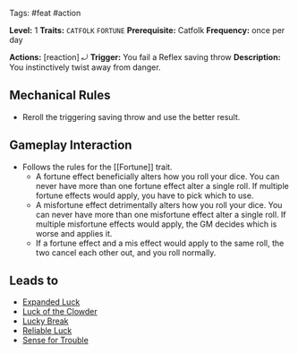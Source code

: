 Tags: #feat #action

**Level:** 1
**Traits:** `CATFOLK` `FORTUNE`
**Prerequisite:** Catfolk
**Frequency:** once per day

**Actions:** [reaction] ⤾
**Trigger:** You fail a Reflex saving throw
**Description:** You instinctively twist away from danger.

## Mechanical Rules

- Reroll the triggering saving throw and use the better result.

## Gameplay Interaction

- Follows the rules for the [[Fortune]] trait.
	- A fortune effect beneficially alters how you roll your dice. You can never have more than one fortune effect alter a single roll. If multiple fortune effects would apply, you have to pick which to use. 
	- A misfortune effect detrimentally alters how you roll your dice. You can never have more than one misfortune effect alter a single roll. If multiple misfortune effects would apply, the GM decides which is worse and applies it.
	- If a fortune effect and a mis effect would apply to the same roll, the two cancel each other out, and you roll normally.

## Leads to
- [Expanded Luck](https://2e.aonprd.com/Feats.aspx?ID=1259)
- [Luck of the Clowder](https://2e.aonprd.com/Feats.aspx?ID=5559)
- [Lucky Break](https://2e.aonprd.com/Feats.aspx?ID=5553)
- [Reliable Luck](https://2e.aonprd.com/Feats.aspx?ID=5566)
- [Sense for Trouble](https://2e.aonprd.com/Feats.aspx?ID=2325)